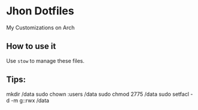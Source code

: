 # Jhon Dotfiles
My Customizations on Arch

## How to use it
Use `stow` to manage these files.

## Tips:
mkdir /data
sudo chown :users /data
sudo chmod 2775 /data
sudo setfacl -d -m g::rwx /data

